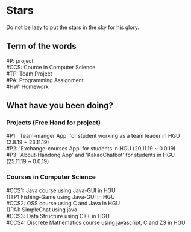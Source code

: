 # Stars
Do not be lazy to put the stars in the sky for his glory.


## Term of the words

#P: project <br>
#CCS: Cource in Computer Science <br>
#TP: Team Project <br>
#PA: Programming Assignment <br>
#HW: Homework <br>


## What have you been doing?

### Projects (Free Hand for project)

#P1: 'Team-manger App' for student working as a team leader in HGU (2.8.19 ~ 23.11.19) <br>
#P2: 'Exchange-courses App' for students in HGU (20.11.19 ~ 0.0.19) <br>
#P3: 'About-Handong App' and 'KakaoChatbot' for students in HGU (25.11.19 ~ 0.0.19) <br>

### Courses in Computer Science

#CCS1: Java course using Java-GUI in HGU<br>
1)TP1 Fishing-Game using Java-GUI in HGU<br>
#CCS2: OSS course using C and Java in HGU<br>
1)PA1: SimpleChat using java<br>
#CCS3: Data Structure using C++ in HGU <br>
#CCS4: Discrete Mathematics course using javascript, C and Z3 in HGU <br>
